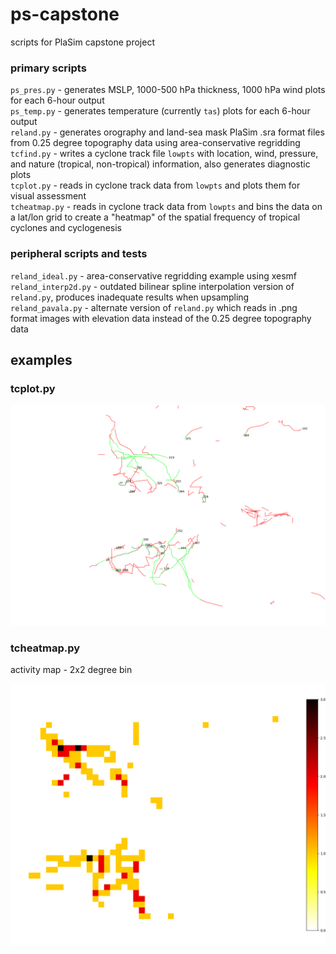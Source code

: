 # ps-capstone

scripts for PlaSim capstone project

### primary scripts

`ps_pres.py` - generates MSLP, 1000-500 hPa thickness, 1000 hPa wind plots for each 6-hour output  
`ps_temp.py` - generates temperature (currently `tas`) plots for each 6-hour output  
`reland.py` - generates orography and land-sea mask PlaSim .sra format files from 0.25 degree topography data using area-conservative regridding  
`tcfind.py` - writes a cyclone track file `lowpts` with location, wind, pressure, and nature (tropical, non-tropical) information, also generates diagnostic plots  
`tcplot.py` - reads in cyclone track data from `lowpts` and plots them for visual assessment  
`tcheatmap.py` - reads in cyclone track data from `lowpts` and bins the data on a lat/lon grid to create a "heatmap" of the spatial frequency of tropical cyclones and cyclogenesis  

### peripheral scripts and tests

`reland_ideal.py` - area-conservative regridding example using xesmf  
`reland_interp2d.py` - outdated bilinear spline interpolation version of `reland.py`, produces inadequate results when upsampling  
`reland_pavala.py` - alternate version of `reland.py` which reads in .png format images with elevation data instead of the 0.25 degree topography data  

## examples

### tcplot.py

<img src='./images/tracks_zoom.png' width="720px" />

### tcheatmap.py

activity map - 2x2 degree bin

<img src='./images/heatmap_activity_zoom.png' width="720px" />
